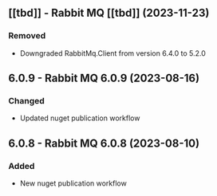 ## [[tbd]] - Rabbit MQ [[tbd]] (2023-11-23)

### Removed
- Downgraded RabbitMq.Client from version 6.4.0 to 5.2.0

## 6.0.9 - Rabbit MQ 6.0.9 (2023-08-16)

### Changed
- Updated nuget publication workflow

## 6.0.8 - Rabbit MQ 6.0.8 (2023-08-10)

### Added
- New nuget publication workflow
